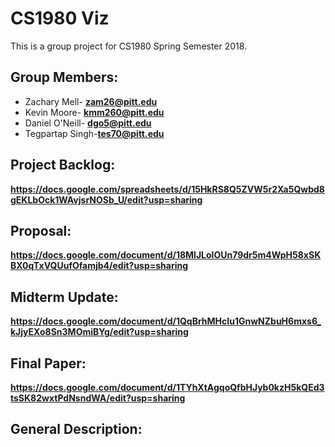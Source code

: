 #	CS1980 Viz

This is a group project for CS1980 Spring Semester 2018.

##	Group Members:
*	Zachary Mell-	**zam26@pitt.edu**
*	Kevin Moore-	**kmm260@pitt.edu**
*	Daniel O'Neill-	**dgo5@pitt.edu**
*	Tegpartap Singh-**tes70@pitt.edu**

##	Project Backlog:
**https://docs.google.com/spreadsheets/d/15HkRS8Q5ZVW5r2Xa5Qwbd8gEKLbOck1WAvjsrNOSb_U/edit?usp=sharing**

##	Proposal:
**https://docs.google.com/document/d/18MlJLolOUn79dr5m4WpH58xSKBX0qTxVQUufOfamjb4/edit?usp=sharing**

## Midterm Update:
**https://docs.google.com/document/d/1QqBrhMHcIu1GnwNZbuH6mxs6_kJjyEXo8Sn3MOmiBYg/edit?usp=sharing**

## Final Paper:
**https://docs.google.com/document/d/1TYhXtAgqoQfbHJyb0kzH5kQEd3tsSK82wxtPdNsndWA/edit?usp=sharing**

##	General Description:
